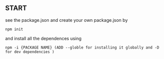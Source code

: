 ## START

see the package.json and create your own package.json by 
```
npm init

```
and install all the dependences using 

```
npm -i {PACKAGE NAME} (ADD --globle for installing it globally and -D for dev dependencies )

```
